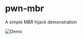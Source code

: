 # pwn-mbr
A simple MBR hijack demonstration

![Demo](https://github.com/DavidBuchanan314/pwn-mbr/raw/master/demo.gif)
